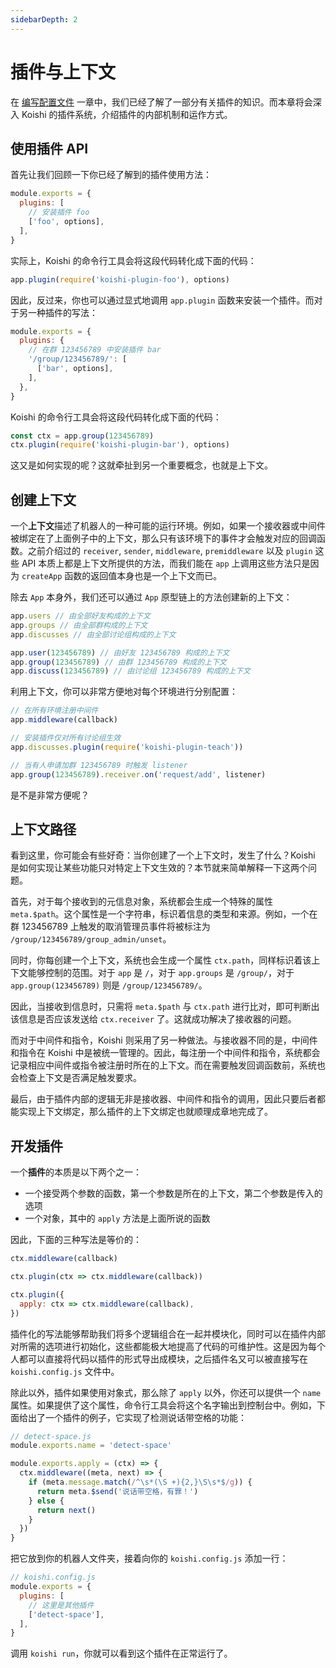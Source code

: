 ```yaml
---
sidebarDepth: 2
---
```


# 插件与上下文

在 [编写配置文件](./config-file.md) 一章中，我们已经了解了一部分有关插件的知识。而本章将会深入 Koishi 的插件系统，介绍插件的内部机制和运作方式。

## 使用插件 API

首先让我们回顾一下你已经了解到的插件使用方法：

```js
module.exports = {
  plugins: [
    // 安装插件 foo
    ['foo', options],
  ],
}
```

实际上，Koishi 的命令行工具会将这段代码转化成下面的代码：

```js
app.plugin(require('koishi-plugin-foo'), options)
```

因此，反过来，你也可以通过显式地调用 `app.plugin` 函数来安装一个插件。而对于另一种插件的写法：

```js
module.exports = {
  plugins: {
    // 在群 123456789 中安装插件 bar
    '/group/123456789/': [
      ['bar', options],
    ],
  },
}
```

Koishi 的命令行工具会将这段代码转化成下面的代码：

```js
const ctx = app.group(123456789)
ctx.plugin(require('koishi-plugin-bar'), options)
```

这又是如何实现的呢？这就牵扯到另一个重要概念，也就是上下文。

## 创建上下文

一个**上下文**描述了机器人的一种可能的运行环境。例如，如果一个接收器或中间件被绑定在了上面例子中的上下文，那么只有该环境下的事件才会触发对应的回调函数。之前介绍过的 `receiver`, `sender`, `middleware`, `premiddleware` 以及 `plugin` 这些 API 本质上都是上下文所提供的方法，而我们能在 `app` 上调用这些方法只是因为 `createApp` 函数的返回值本身也是一个上下文而已。

除去 `App` 本身外，我们还可以通过 `App` 原型链上的方法创建新的上下文：

```js
app.users // 由全部好友构成的上下文
app.groups // 由全部群构成的上下文
app.discusses // 由全部讨论组构成的上下文

app.user(123456789) // 由好友 123456789 构成的上下文
app.group(123456789) // 由群 123456789 构成的上下文
app.discuss(123456789) // 由讨论组 123456789 构成的上下文
```

利用上下文，你可以非常方便地对每个环境进行分别配置：

```js
// 在所有环境注册中间件
app.middleware(callback)

// 安装插件仅对所有讨论组生效
app.discusses.plugin(require('koishi-plugin-teach'))

// 当有人申请加群 123456789 时触发 listener
app.group(123456789).receiver.on('request/add', listener)
```

是不是非常方便呢？

## 上下文路径

看到这里，你可能会有些好奇：当你创建了一个上下文时，发生了什么？Koishi 是如何实现让某些功能只对特定上下文生效的？本节就来简单解释一下这两个问题。

首先，对于每个接收到的元信息对象，系统都会生成一个特殊的属性 `meta.$path`。这个属性是一个字符串，标识着信息的类型和来源。例如，一个在群 123456789 上触发的取消管理员事件将被标注为 `/group/123456789/group_admin/unset`。

同时，你每创建一个上下文，系统也会生成一个属性 `ctx.path`，同样标识着该上下文能够控制的范围。对于 `app` 是 `/`，对于 `app.groups` 是 `/group/`，对于 `app.group(123456789)` 则是 `/group/123456789/`。

因此，当接收到信息时，只需将 `meta.$path` 与 `ctx.path` 进行比对，即可判断出该信息是否应该发送给 `ctx.receiver` 了。这就成功解决了接收器的问题。

而对于中间件和指令，Koishi 则采用了另一种做法。与接收器不同的是，中间件和指令在 Koishi 中是被统一管理的。因此，每注册一个中间件和指令，系统都会记录相应中间件或指令被注册时所在的上下文。而在需要触发回调函数前，系统也会检查上下文是否满足触发要求。

最后，由于插件内部的逻辑无非是接收器、中间件和指令的调用，因此只要后者都能实现上下文绑定，那么插件的上下文绑定也就顺理成章地完成了。

## 开发插件

一个**插件**的本质是以下两个之一：

- 一个接受两个参数的函数，第一个参数是所在的上下文，第二个参数是传入的选项
- 一个对象，其中的 `apply` 方法是上面所说的函数

因此，下面的三种写法是等价的：

```js
ctx.middleware(callback)

ctx.plugin(ctx => ctx.middleware(callback))

ctx.plugin({
  apply: ctx => ctx.middleware(callback),
})
```

插件化的写法能够帮助我们将多个逻辑组合在一起并模块化，同时可以在插件内部对所需的选项进行初始化，这些都能极大地提高了代码的可维护性。这是因为每个人都可以直接将代码以插件的形式导出成模块，之后插件名又可以被直接写在 `koishi.config.js` 文件中。

除此以外，插件如果使用对象式，那么除了 `apply` 以外，你还可以提供一个 `name` 属性。如果提供了这个属性，命令行工具会将这个名字输出到控制台中。例如，下面给出了一个插件的例子，它实现了检测说话带空格的功能：

```js
// detect-space.js
module.exports.name = 'detect-space'

module.exports.apply = (ctx) => {
  ctx.middleware((meta, next) => {
    if (meta.message.match(/^\s*(\S +){2,}\S\s*$/g)) {
      return meta.$send('说话带空格，有罪！')
    } else {
      return next()
    }
  })
}
```

把它放到你的机器人文件夹，接着向你的 `koishi.config.js` 添加一行：

```js
// koishi.config.js
module.exports = {
  plugins: [
    // 这里是其他插件
    ['detect-space'],
  ],
}
```

调用 `koishi run`，你就可以看到这个插件在正常运行了。
